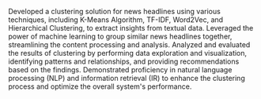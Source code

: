 Developed a clustering solution for news headlines using various techniques, including K-Means Algorithm, TF-IDF, Word2Vec, and Hierarchical Clustering, to extract insights from textual data.
Leveraged the power of machine learning to group similar news headlines together, streamlining the content processing and analysis.
Analyzed and evaluated the results of clustering by performing data exploration and visualization, identifying patterns and relationships, and providing recommendations based on the findings.
Demonstrated proficiency in natural language processing (NLP) and information retrieval (IR) to enhance the clustering process and optimize the overall system's performance.

